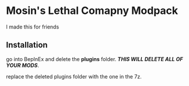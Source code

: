 # Mosin's Lethal Comapny Modpack
I made this for friends
## Installation
go into BepInEx and delete the **plugins** folder. ***THIS WILL DELETE ALL OF YOUR MODS***.

replace the deleted plugins folder with the one in the 7z.

